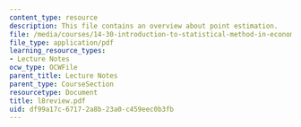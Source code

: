 ```yaml
---
content_type: resource
description: This file contains an overview about point estimation.
file: /media/courses/14-30-introduction-to-statistical-method-in-economics-spring-2006/df99a17c67172a8b23a0c459eec0b3fb_l8review.pdf
file_type: application/pdf
learning_resource_types:
- Lecture Notes
ocw_type: OCWFile
parent_title: Lecture Notes
parent_type: CourseSection
resourcetype: Document
title: l8review.pdf
uid: df99a17c-6717-2a8b-23a0-c459eec0b3fb
---
```

